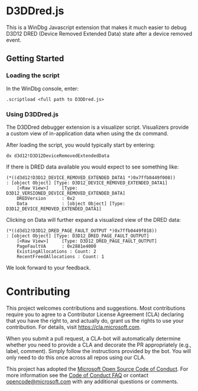 
# D3DDred.js
This is a WinDbg Javascript extension that makes it much easier to debug D3D12 DRED (Device Removed Extended Data) state after a device removed event.

## Getting Started
### Loading the script
In the WinDbg console, enter:
```
.scriptload <full path to D3DDred.js>
```

### Using D3DDred.js
The D3DDred debugger extension is a visualizer script.  Visualizers provide a custom view of in-application data when using the dx command.

After loading the script, you would typically start by entering:
```
dx d3d12!D3D12DeviceRemovedExtendedData
```

If there is DRED data available you would expect to see something like:
```
(*((d3d12!D3D12_DEVICE_REMOVED_EXTENDED_DATA1 *)0x7ffb0449f008))                 : [object Object] [Type: D3D12_DEVICE_REMOVED_EXTENDED_DATA1]
    [<Raw View>]     [Type: D3D12_VERSIONED_DEVICE_REMOVED_EXTENDED_DATA]
    DREDVersion      : 0x2
    Data             : [object Object] [Type: D3D12_DEVICE_REMOVED_EXTENDED_DATA1]
```
Clicking on Data will further expand a visualized view of the DRED data:

```
(*((d3d12!D3D12_DRED_PAGE_FAULT_OUTPUT *)0x7ffb0449f018))                 : [object Object] [Type: D3D12_DRED_PAGE_FAULT_OUTPUT]
    [<Raw View>]     [Type: D3D12_DRED_PAGE_FAULT_OUTPUT]
    PageFaultVA      : 0x2881e4000
    ExistingAllocations : Count: 2
    RecentFreedAllocations : Count: 1
```

We look forward to your feedback.

# Contributing

This project welcomes contributions and suggestions.  Most contributions require you to agree to a
Contributor License Agreement (CLA) declaring that you have the right to, and actually do, grant us
the rights to use your contribution. For details, visit https://cla.microsoft.com.

When you submit a pull request, a CLA-bot will automatically determine whether you need to provide
a CLA and decorate the PR appropriately (e.g., label, comment). Simply follow the instructions
provided by the bot. You will only need to do this once across all repos using our CLA.

This project has adopted the [Microsoft Open Source Code of Conduct](https://opensource.microsoft.com/codeofconduct/).
For more information see the [Code of Conduct FAQ](https://opensource.microsoft.com/codeofconduct/faq/) or
contact [opencode@microsoft.com](mailto:opencode@microsoft.com) with any additional questions or comments.
